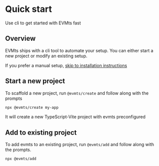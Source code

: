 # Quick start

Use cli to get started with EVMts fast

## Overview

EVMts ships with a cli tool to automate your setup. You can either start a new project or modify an existing setup.

If you prefer a manual setup, [skip to installation instructions](./installation.md)

## Start a new project

To scaffold a new project, run `@evmts/create` and follow along with the prompts

```bash
npx @evmts/create my-app
```

It will create a new TypeScript-Vite project with evmts preconfigured

## Add to existing project

To add evmts to an existing project, run `@evmts/add` and follow along with the prompts.

```bash
npx @evmts/add
```
